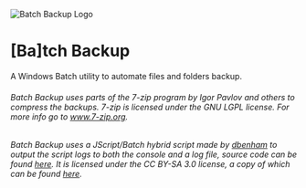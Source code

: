 ![Batch Backup Logo](https://github.com/xmattjus/BaBackup/blob/main/docs/batch_backup_logo.jpg)
# \[Ba\]tch Backup
A Windows Batch utility to automate files and folders backup.

###### Batch Backup uses parts of the 7-zip program by Igor Pavlov and others to compress the backups. 7-zip is licensed under the GNU LGPL license. For more info go to www.7-zip.org.
###### Batch Backup uses a JScript/Batch hybrid script made by [dbenham](https://stackoverflow.com/users/1012053/dbenham) to output the script logs to both the console and a log file, source code can be found [here](https://stackoverflow.com/a/10719322). It is licensed under the CC BY-SA 3.0 license, a copy of which can be found [here](https://creativecommons.org/licenses/by-sa/3.0/).
